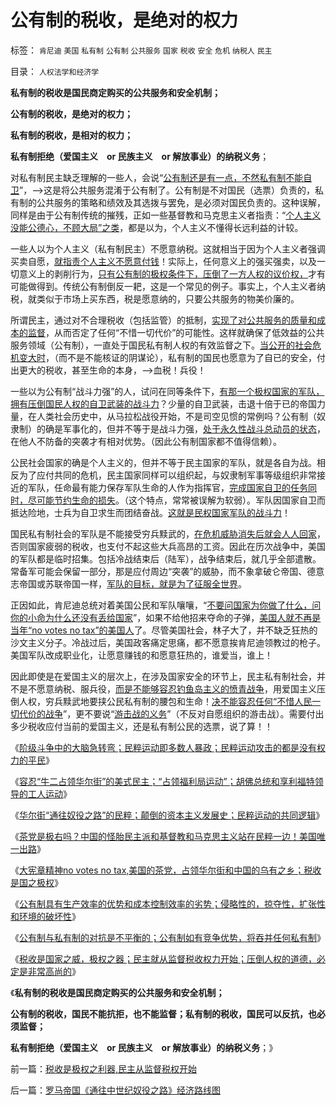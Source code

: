 # 公有制的税收，是绝对的权力

标签： `肯尼迪` `美国` `私有制` `公有制` `公共服务` `国家` `税收` `安全` `危机` `纳税人` `民主` 

目录： `人权法学和经济学`

**私有制的税收是国民商定购买的公共服务和安全机制；**

**公有制的税收，是绝对的权力；**

**私有制的税收，是相对的权力；**

**私有制拒绝（爱国主义　or 民族主义　or 解放事业）的纳税义务**；

对私有制民主缺乏理解的一些人，会说“[公有制还是有一点，不然私有制不能自卫](../../../2011/10/6/南北战争到两次世界大战的各国综合国力的内在规律.md)”，——>这是将公共服务混淆于公有制了。公有制是不对国民（选票）负责的，私有制的公共服务的策略和绩效及其选拨与罢免，是必须对国民负责的。这种误解，同样是由于公有制传统的摧残，正如一些基督教和马克思主义者指责：“[个人主义没能公德心，不顾大局”之类](../../../2011/2/19/人权是最高尚的公德，也是最高尚的私德.md)，都是以为，个人主义不懂得长远利益的计较。

一些人以为个人主义（私有制民主）不愿意纳税。这就相当于因为个人主义者强调买卖自愿，[就指责个人主义不愿意付钱](../../../2010/5/10/华盛顿不必要品德高尚.md)！实际上，任何意义上的强买强卖，以及一切意义上的剥削行为，[只有公有制的极权条件下，压倒了一方人权的议价权，](../../../2009/9/9/人权是科斯交易成本理论的前提即议价权.md)才有可能做得到。传统公有制倒反一耙，这是一个常见的例子。事实上，个人主义者纳税，就类似于市场上买东西，税是愿意纳的，只要公共服务的物美价廉的。

所谓民主，通过对不合理税收（包括监管）的抵制，[实现了对公共服务的质量和成本的监督](../../../2009/7/14/为人民服务体现的正是人权普世的价值观.md)，从而否定了任何“不惜一切代价”的可能性。这样就确保了低效益的公共服务领域（公有制），一直处于国民私有制人权的有效监督之下。[当公开的社会危机变大时](../../../2011/1/8/当“居安思危”成为陋习.md)，（而不是不能核证的阴谋论），私有制的国民也愿意为了自已的安全，付出更大的税收，甚至生命的本身，——>血税！兵役！

一些以为公有制“战斗力强”的人，试问在同等条件下，[有那一个极权国家的军队，拥有压倒国民人权的自卫武装的战斗力](../../../2011/9/28/帝国的毁灭者！个人主义的可怕反击.md)？少量的自卫武装，击退十倍于已的帝国力量，在人类社会历史中，从马拉松战役开始，不是司空见惯的常例吗？公有制（奴隶制）的确是军事化的，但并不等于是战斗力强，[处于永久性战斗总动员的状态](../../../2009/9/30/永久性的全国全民总动员.md)，在他人不防备的突袭才有相对优势。（因此公有制国家都不值得信赖）。

公民社会国家的确是个人主义的，但并不等于民主国家的军队，就是各自为战。相反为了应付共同的危机，民主国家同样可以组织起，与奴隶制军事等级组织非常接近的军队，任命最有能力保存军队生命的人作为指挥官，[完成国家自卫的任务同时，尽可能节约生命的损失](../../../2009/12/17/正义向善的战争，和不正义的战争.md)。（这个特点，常常被误解为软弱）。军队因国家自卫而抵达险地，士兵为自卫求生而团结奋战。[这就是民权国家军队的战斗力](../../../2009/7/1/拯救小资瑞恩的八个美国大兵.md)！

国民私有制社会的军队是不能接受穷兵黩武的，[在危机威胁消失后就会人人回家](../../../2010/10/5/危机中如何“独裁”，“危机后”如何不独裁？.md)，否则国家疲弱的税收，也支付不起这些大兵高昂的工资。因此在历次战争中，美国的军队都是临时招集。包括冷战结束后（陆军），战争结束后，就几乎全部遣散。常备军可能会保留一部分，那是应付周边“突袭”的威胁，而不象拿破仑帝国、德意志帝国或苏联帝国一样，[军队的目标，就是为了征服全世界](../../../2010/9/11/罗马帝国：拥有军队的国家和拥有国家的军队.md)。

正因如此，肯尼迪总统对着美国公民和军队嚷嚷，“[不要问国家为你做了什么，问你的小命为什么还没有丢给国家](../../../2009/7/28/不要问国家对你做了什么，要问你为国家做了什么.md)”，如果不给他招来夺命的子弹，[美国人就不再是当年“no
votes no
tax”的美国人](../../../2008/3/22/《爱国者》后谈北美独立战争的政治经济外交军事史.md)了。尽管美国社会，林子大了，并不缺乏狂热的沙文主义分子。冷战过后，美国政客痛定思痛，都不愿意挨肯尼迪领教过的枪子。美国军队改成职业化，让愿意赚钱的和愿意狂热的，谁爱当，谁上！

因此即使是在爱国主义的层次上，在涉及国家安全的环节上，民主私有制社会，并不是不愿意纳税、服兵役，[而是不能够容忍钓鱼岛主义的愤青战争](http://darthvad.blog.sohu.com/187691350.html)，用爱国主义压倒人权，穷兵黩武地要挟公民私有制的腰包和生命！[决不能容忍任何“不惜人民一切代价的战争](../../../2009/11/28/危机管理有成本边界，不值得“不惜一切代价避免危机”.md)”，更不要说“[游击战的义务](../../../2009/6/30/不惜一切代价打游击，不是人民的义务.md)”（不反对自愿组织的游击战）。需要付出多少税收应付当前的爱国主义，还是私有制公民的选票，说了算！！

《[阶级斗争中的大脑急转弯；民粹运动即多数人暴政；民粹运动攻击的都是没有权力的平民](../../../2011/10/16/阶级斗争中的大脑急转弯，攻击无权的小平民.md)》

《[容忍“牛二占领华尔街”的美式民主；“占领福利局运动”；胡佛总统和享利福特领导的工人运动](../../../2011/10/17/占领大企业，占领福利局，占领华尔街.md)》

《[华尔街“通往奴役之路”的民粹；颠倒的资本主义发展史；民粹运动的共同逻辑](../../../2011/10/17/颠倒的资本主义发展史，民粹的逻辑.md)》

《[茶党是极右吗？中国的怪胎民主派和基督教和马克思主义站在民粹一边！美国唯一出路](../../../2011/10/17/茶党是极右吗？私有制是极右吗？中产阶级是极右吗？.md)》

《[大宪章精神no
votes no tax,美国的茶党，占领华尔街和中国的乌有之乡；税收是国之极权](../../../2011/10/18/No&nbsp;Private&nbsp;No&nbsp;tax！美国茶党和中国乌有之乡.md)》

《[公有制具有生产效率的优势和成本控制效率的劣势；侵略性的，掠夺性，扩张性和环境的破坏性](../../../2011/10/18/“阶级斗争”是对平民生命财产的宣战令.md)》

《[公有制与私有制的对抗是不平衡的；公有制如有竞争优势，将吞并任何私有制](../../../2011/10/18/私人不能向国家索取，国家可以掠夺私人的一切.md)》

《[税收是国家之威，极权之器；民主就从监督税收权力开始；压倒人权的道德，必定是非常高尚的](../../../2011/10/19/税收是极权之利器,民主从监督税权开始.md)》

《**私有制的税收是国民商定购买的公共服务和安全机制；**

**公有制的税收，国民不能抗拒，也不能监督；私有制的税收，国民可以反抗，也必须监督；**

**私有制拒绝（爱国主义　or 民族主义　or 解放事业）的纳税义务**；》

前一篇：[税收是极权之利器,民主从监督税权开始](../../../2011/10/19/税收是极权之利器,民主从监督税权开始.md)

后一篇：[罗马帝国《通往中世纪奴役之路》经济路线图](../../../2011/10/19/罗马帝国《通往中世纪奴役之路》经济路线图.md)